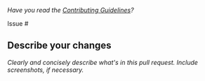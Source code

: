 *Have you read the [Contributing Guidelines](https://github.com/suigar-gaming/.github/blob/master/CONTRIBUTING.md)?*

Issue #

## Describe your changes

*Clearly and concisely describe what's in this pull request. Include screenshots, if necessary.*
